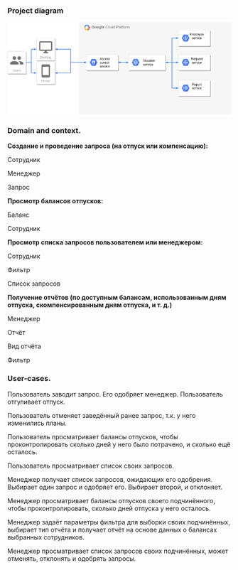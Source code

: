### Project diagram
![alt text](https://github.com/MaximChshelokov/vacation//blob/master/diagram/vacation.png "Vacation diagram")


### Domain and context.

**Создание и проведение запроса (на отпуск или компенсацию):**

Сотрудник

Менеджер

Запрос

**Просмотр балансов отпусков:**

Баланс

Сотрудник

**Просмотр списка запросов пользователем или менеджером:**

Сотрудник

Фильтр

Список запросов

**Получение отчётов (по доступным балансам, использованным дням отпуска, скомпенсированным дням отпуска, и т. д.)**

Менеджер

Отчёт

Вид отчёта

Фильтр

### User-cases.

Пользователь заводит запрос. Его одобряет менеджер. Пользователь отгуливает отпуск.

Пользователь отменяет заведённый ранее запрос, т.к. у него изменились планы.

Пользователь просматривает балансы отпусков, чтобы проконтролировать сколько дней у него было потрачено, и сколько ещё осталось.

Пользователь просматривает список своих запросов.

Менеджер получает список запросов, ожидающих его одобрения. Выбирает один запрос и одобряет его. Выбирает второй, и отклоняет.

Менеджер просматривает балансы отпусков своего подчинённого, чтобы проконтролировать, сколько дней отпуска у него осталось.

Менеджер задаёт параметры фильтра для выборки своих подчинённых, выбирает тип отчёта и получает отчёт на основе данных о балансах выбранных сотрудников.

Менеджер просматривает список запросов своих подчинённых, может отменять, отклонять и одобрять запросы.

